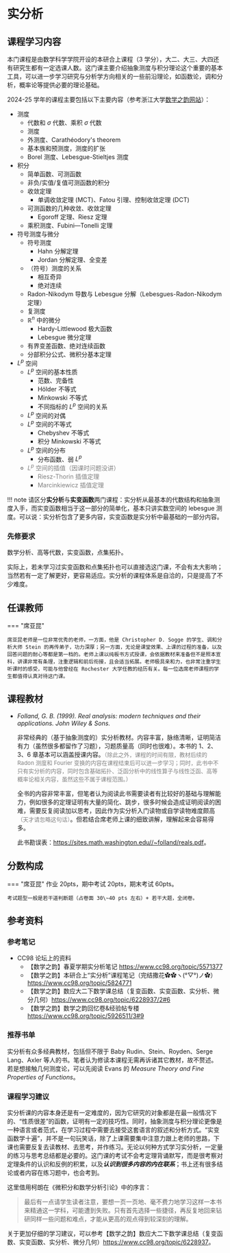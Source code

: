 # 实分析

## 课程学习内容

本门课程是由数学科学学院开设的本研合上课程（3 学分），大二、大三、大四还有研究生都有一定选课人数。这门课主要介绍抽象测度与积分理论这个重要的基本工具，可以进一步学习研究与分析学方向相关的一些前沿理论，如函数论，调和分析，概率论等提供必要的理论基础。

2024-25 学年的课程主要包括以下主要内容（参考浙江大学[数学之韵网站](https://zju_math.pages.zjusct.io/mathweb/analysis/RealAnal/)）：

* 测度
    - 代数和 $\sigma$ 代数、乘积 $\sigma$ 代数
    - 测度
    - 外测度、Carathéodory's theorem
    - 基本族和预测度，测度的扩张
    - Borel 测度、Lebesgue-Stieltjes 测度
* 积分
    - 简单函数、可测函数
    - 非负/实值/复值可测函数的积分
    - 收敛定理
        - 单调收敛定理 (MCT)、Fatou 引理、控制收敛定理 (DCT)
    - 可测函数的几种收敛、收敛定理
        - Egoroff 定理、Riesz 定理
    - 乘积测度、Fubini—Tonelli 定理
* 符号测度与微分
    - 符号测度
        - Hahn 分解定理
        - Jordan 分解定理、全变差
    - （符号）测度的关系
        - 相互奇异
        - 绝对连续
    -  Radon-Nikodym 导数与 Lebesgue 分解（Lebesgues-Radon-Nikodym 定理）
    - 复测度
    - $\mathbb{R}^n$ 中的微分
        - Hardy-Littlewood 极大函数
        - Lebesgue 微分定理
    - 有界变差函数、绝对连续函数
    - 分部积分公式、微积分基本定理
* $L^p$ 空间
    - $L^p$ 空间的基本性质
        - 范数、完备性
        - Hölder 不等式
        - Minkowski 不等式
        - 不同指标的 $L^p$ 空间的关系
    - $L^p$ 空间的对偶
    - $L^p$ 空间的不等式
        - Chebyshev 不等式
        - 积分 Minkowski 不等式
    - $L^p$ 空间的分布
        - 分布函数、弱 $L^p$
    - <font color="gray">$L^p$ 空间的插值（因课时问题没讲）</font>
        - <font color="gray">Riesz-Thorin 插值定理</font>
        - <font color="gray">Marcinkiewicz 插值定理</font>

!!! note
    请区分**实分析**与**实变函数**两门课程：实分析从最基本的代数结构和抽象测度入手，而实变函数相当于这一部分的简单化，基本只讲实数空间的 lebesgue 测度。可以说：实分析包含了更多内容，实变函数是实分析中最基础的一部分内容。


### 先修要求

数学分析、高等代数，实变函数，点集拓扑。

实际上，若未学习过实变函数和点集拓扑也可以直接选这门课，不会有太大影响；当然若有一定了解更好，更容易适应。实分析的课程体系是自洽的，只是提高了不少难度。

## 任课教师

=== "席亚昆"
    
    席亚昆老师是一位非常优秀的老师，一方面，他是 Christopher D. Sogge 的学生、调和分析大师 Stein 的再传弟子，功力深厚；另一方面，无论是课堂效果、上课的过程的准备，以及回答问题的耐心等都是第一档的。老师上课以纯板书方式授课，会依据教材来准备但不是照本宣科，讲课非常有条理，注重逻辑和前后衔接，且会适当拓展。老师极具亲和力，也非常注重学生听课时的感受，可能与他曾经在 Rochester 大学任教的经历有关。每一位选席老师课程的学生都值得认真对待这门课。

<!-- 王梦老师任此课，在此预留余地 -->

## 课程教材

- *Folland, G. B. (1999). Real analysis: modern techniques and their applications. John Wiley & Sons.*

    非常经典的（基于抽象测度的）实分析教材。内容丰富，脉络清晰，证明简洁有力（虽然很多都留作了习题），习题质量高（同时也很难）。本书的 1、2、3、6 章基本可以涵盖授课内容。<font color="gray" size=2>（除此之外，课程的时间有限，教材后续的 Radon 测度和 Fourier 变换的内容在课程结束后可以进一步学习；同时，此书中不只有实分析的内容，同时包含基础拓扑、泛函分析中的线性算子与线性泛函、高等概率论相关内容，虽然这些不属于课程范围。）</font>

    全书的内容非常丰富，但笔者认为阅读此书需要读者有比较好的基础与理解能力，例如很多的定理证明有大量的简化、跳步，很多时候会造成证明阅读的困难，需要反复阅读加以思考，因此作为实分析入门读物或自学读物难度颇高<font color="gray" size=2>（天才请忽略这句话）</font>。但若结合席老师上课的细致讲解，理解起来会容易得多。

    此书勘误表：<https://sites.math.washington.edu//~folland/reals.pdf>。


## 分数构成

=== "席亚昆"
    作业 20pts，期中考试 20pts，期末考试 60pts。

    考试题型一般是若干道判断题（占卷面 30\~40 pts 左右）+ 若干大题，全闭卷。


## 参考资料

### 参考笔记

<!-- autocorrect-disable -->
+ CC98 论坛上的资料
    + 【数学之韵】春夏学期实分析笔记 <https://www.cc98.org/topic/5571377>
    + 【数学之韵】本研合上“实分析”课程笔记（完结撒花✿✿ヽ(°▽°)ノ✿）<https://www.cc98.org/topic/5824771>
    + 【数学之韵】数应大二下数学课总结（复变函数、实变函数、实分析、微分几何）<https://www.cc98.org/topic/6228937/2#6>
    + 【数学之韵】数学之韵回忆卷&经验帖专楼 <https://www.cc98.org/topic/5926511/3#9>
<!-- autocorrect-enable -->
<!-- 其它资料待补充 -->

### 推荐书单

实分析有众多经典教材，包括但不限于 Baby Rudin、Stein、Royden、Serge Lang、Axler 等人的书。笔者认为修读本课程无需再诉诸其它教材，故不赘述。若是想接触几何测度论，可以先阅读 Evans 的 *Measure Theory and Fine Properties of Functions*。

### 课程学习建议

实分析课的内容本身还是有一定难度的，因为它研究的对象都是在最一般情况下的、“性质很差”的函数，证明有一定的技巧性。同时，抽象测度与积分理论更像是一种语言或者范式，在学习过程中需要去接受这套语言的叙述和分析方式。“实变函数学十遍”，并不是一句玩笑话，除了上课需要集中注意力跟上老师的思路，下课也需要反复去读教材、去思考，并作练习。无论以何种方式学习实分析，一定量的练习与思考总结都是必要的。这门课的考试不会考定理背诵默写，而是很考察对定理条件的认识和反例的积累，以及***认识到很多内容的内在联系***；书上还有很多结论或者内容在练习题中，也会考到。

这里借用柯朗在《微积分和数学分析引论》中的序言：

> 最后有一点请学生读者注意，要想一页一页地、毫不费力地学习这样一本书来精通这一学科，可能遭到失败。只有首先选择一些捷径，再反复地回来钻研同样一些问题和难点，才能从更高的观点得到较深刻的理解。

关于更加仔细的学习建议，可以参考【数学之韵】数应大二下数学课总结（复变函数、实变函数、实分析、微分几何）<https://www.cc98.org/topic/6228937>。

